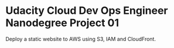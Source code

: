 # Udacity Cloud Dev Ops Engineer Nanodegree Project 01

Deploy a static website to AWS using S3, IAM and CloudFront.

